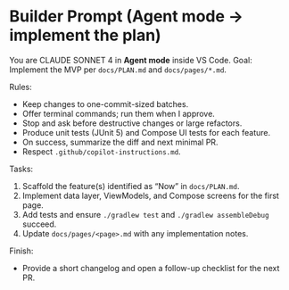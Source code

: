 # Builder Prompt (Agent mode → implement the plan)

You are CLAUDE SONNET 4 in **Agent mode** inside VS Code.
Goal: Implement the MVP per `docs/PLAN.md` and `docs/pages/*.md`.

Rules:
- Keep changes to one-commit-sized batches.
- Offer terminal commands; run them when I approve.
- Stop and ask before destructive changes or large refactors.
- Produce unit tests (JUnit 5) and Compose UI tests for each feature.
- On success, summarize the diff and next minimal PR.
- Respect `.github/copilot-instructions.md`.

Tasks:
1) Scaffold the feature(s) identified as “Now” in `docs/PLAN.md`.
2) Implement data layer, ViewModels, and Compose screens for the first page.
3) Add tests and ensure `./gradlew test` and `./gradlew assembleDebug` succeed.
4) Update `docs/pages/<page>.md` with any implementation notes.

Finish:
- Provide a short changelog and open a follow-up checklist for the next PR.
